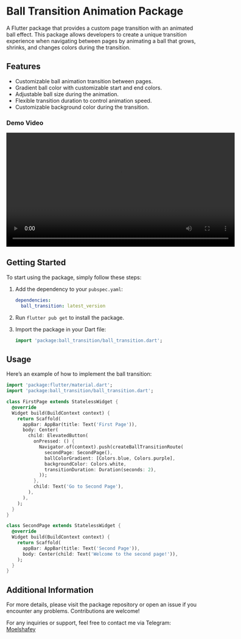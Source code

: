 
# Ball Transition Animation Package

A Flutter package that provides a custom page transition with an animated ball effect. This package allows developers to create a unique transition experience when navigating between pages by animating a ball that grows, shrinks, and changes colors during the transition.

## Features

- Customizable ball animation transition between pages.
- Gradient ball color with customizable start and end colors.
- Adjustable ball size during the animation.
- Flexible transition duration to control animation speed.
- Customizable background color during the transition.

### Demo Video

<video width="600" controls>
  <source src="https://github.com/MOELSHAFEY/ball_transition/blob/main/demo.mp4" type="video/mp4">
  Your browser does not support the video tag.
</video>


## Getting Started

To start using the package, simply follow these steps:

1. Add the dependency to your `pubspec.yaml`:

   ```yaml
   dependencies:
     ball_transition: latest_version
   ```

2. Run `flutter pub get` to install the package.

3. Import the package in your Dart file:

   ```dart
   import 'package:ball_transition/ball_transition.dart';
   ```

## Usage

Here’s an example of how to implement the ball transition:

```dart
import 'package:flutter/material.dart';
import 'package:ball_transition/ball_transition.dart';

class FirstPage extends StatelessWidget {
  @override
  Widget build(BuildContext context) {
    return Scaffold(
      appBar: AppBar(title: Text('First Page')),
      body: Center(
        child: ElevatedButton(
          onPressed: () {
            Navigator.of(context).push(createBallTransitionRoute(
              secondPage: SecondPage(),
              ballColorGradient: [Colors.blue, Colors.purple],
              backgroundColor: Colors.white,
              transitionDuration: Duration(seconds: 2),
            ));
          },
          child: Text('Go to Second Page'),
        ),
      ),
    );
  }
}

class SecondPage extends StatelessWidget {
  @override
  Widget build(BuildContext context) {
    return Scaffold(
      appBar: AppBar(title: Text('Second Page')),
      body: Center(child: Text('Welcome to the second page!')),
    );
  }
}
```

## Additional Information

For more details, please visit the package repository or open an issue if you encounter any problems. Contributions are welcome!

For any inquiries or support, feel free to contact me via Telegram: [Moelshafey](https://t.me/MO_SH_FY)
